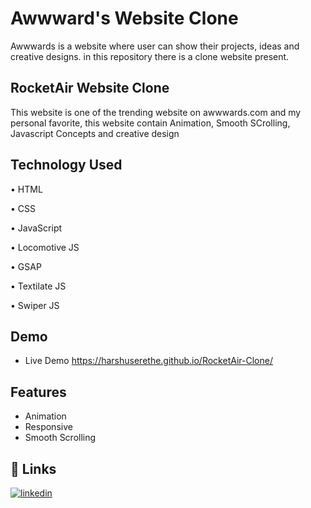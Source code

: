 
# Awwward's Website Clone

Awwwards is a website where user can show their projects, ideas and creative designs. in this repository there is a clone website present.





## RocketAir Website Clone

This website is one of the trending website on awwwards.com and my personal favorite, this website contain Animation, Smooth SCrolling,  Javascript Concepts and creative design
## Technology Used

• HTML

• CSS 

• JavaScript 

• Locomotive JS 

• GSAP 

• Textilate JS 

• Swiper JS 


## Demo

- Live Demo
https://harshuserethe.github.io/RocketAir-Clone/


## Features

- Animation
- Responsive 
- Smooth Scrolling


## 🔗 Links
 [![linkedin](https://img.shields.io/badge/linkedin-0A66C2?style=for-the-badge&logo=linkedin&logoColor=white)](https://www.linkedin.com/in/harshuserethe/)
 
